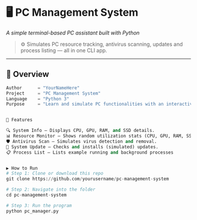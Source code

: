# 🖥️ PC Management System
*A simple terminal-based PC assistant built with Python*

> ⚙️ Simulates PC resource tracking, antivirus scanning, updates and process listing — all in one CLI app.

---

## 📌 Overview

```python
Author      = "YourNameHere"
Project     = "PC Management System"
Language    = "Python 3"
Purpose     = "Learn and simulate PC functionalities with an interactive menu"


🚀 Features

🔍 System Info — Displays CPU, GPU, RAM, and SSD details.
📊 Resource Monitor — Shows random utilization stats (CPU, GPU, RAM, SSD C & D).
🛡️ Antivirus Scan — Simulates virus detection and removal.
🔁 System Update — Checks and installs (simulated) updates.
📋 Process List — Lists example running and background processes


▶️ How to Run
# Step 1: Clone or download this repo
git clone https://github.com/yourusername/pc-management-system

# Step 2: Navigate into the folder
cd pc-management-system

# Step 3: Run the program
python pc_manager.py
